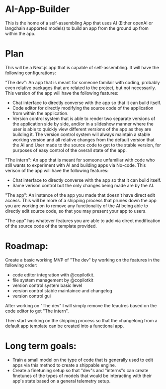 # AI-App-Builder
This is the home of a self-assembling App that uses AI (Either openAI or langchain supported models) to build an app from the ground up from within the app.

# Plan
This will be a Next.js app that is capable of self-assembling.
It will have the following configurations:

"The dev": An app that is meant for someone familair with coding, probably even relative packages that are related to the project, but not necessarily. This version of the app will have the following features:
- Chat interface to directly converse with the app so that it can build itself.
- Code editor for directly modifying the source code of the application from within the application.
- Version control system that is able to render two separate versions of the application side by side, and/or in a slideshow manner where the user is able to quickly view different versions of the app as they are building it. The version control system will always maintain a stable working version and all relative changes from the default version that the AI and User made to the source code to get to the stable version, for purposes of easy control of the overall state of the app.

"The intern": An app that is meant for someone unfamiliar with code who still wants to experiment with AI and building apps via No-code. This verison of the app will have the following features:
- Chat interface to directly converse with the app so that it can build itself.
- Same verison control but the only changes being made are by the AI.

"The app": An instance of the app you made that doesn't have direct edit access. This will be more of a shipping process that prunes down the app you are working on to remove any functionality of the AI being able to directly edit source code, so that you may present your app to users. 

"The app" has whatever features you are able to add via direct modification of the source code of the template provided.

# Roadmap:
Create a basic working MVP of "The dev" by working on the features in the following order:

- code editor integration with @copilotkit.
- file system management by @copilotkit
- version control system basic level
- version control stable maintaince and changelog
- version control gui

After working on "The dev" I will simply remove the feautres based on the code editor to get "The intern".

Then start working on the shipping process so that the changelong from a default app template can be created into a functional app.

# Long term goals:
- Train a small model on the type of code that is generally used to edit apps via this method to create a shippable engine.
- Create a finetuning setup so that "dev"s and "interns"s can create finetunes of the types of models that would be interacting with their app's state based on a general telemetry setup.
